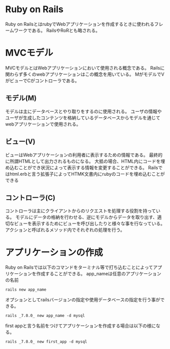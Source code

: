 # Ruby on Rails
Ruby on RailsとはrubyでWebアプリケーションを作成するときに使われるフレームワークである。
RailsやRoRとも略される。

# MVCモデル
MVCモデルとはWebアプリケーションにおいて使用される概念である。
Railsに関わらず多くのwebアプリケーションはこの概念を用いている。
MがモデルでVがビューでCがコントローラである。

## モデル(M)
モデルは主にデータベースとやり取りをするのに使用される。
ユーザの情報やユーザが生成したコンテンツを格納しているデータベースからモデルを通じてwebアプリケーションで使用される。

## ビュー(V)
ビューはWebアプリケーションの利用者に表示するための情報である。
最終的に所謂HTMLとして出力されるものになる。
大抵の場合、HTML内にコードを埋め込むことができ状況によって表示する情報を変更することができる。
Railsではhtml.erbと言う拡張子によってHTMK文書内にrubyのコードを埋め込むことができる

## コントローラ(C)
コントローラは主にクライアントからのリクエストを処理する役割を持っている。
モデルにデータの格納を行わせる、逆にモデルからデータを取り出す、適切なビューを表示するためにビューを呼び出したりと様々な事を行なっている。
アクションと呼ばれるメソッド内でそれぞれの処理を行う。

# アプリケーションの作成
Ruby on Railsでは以下のコマンドをターミナル等で打ち込むことによってアプリケーションを作成することができる。
app_nameは任意のアプリケーションの名前
```
rails new app_name
```

オプションとしてrailsバージョンの指定や使用データベースの指定を行う事ができる。
```
rails _7.0.0_ new app_name -d mysql
```

first appと言う名前をつけてアプリケーションを作成する場合は以下の様になる。
```
rails _7.0.0_ new first_app -d mysql
```

